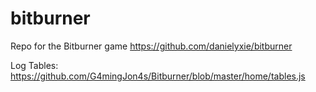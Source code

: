 # bitburner

Repo for the Bitburner game https://github.com/danielyxie/bitburner

Log Tables: https://github.com/G4mingJon4s/Bitburner/blob/master/home/tables.js
